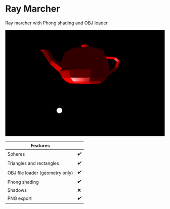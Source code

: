 # Ray Marcher

Ray marcher with Phong shading and OBJ loader

![Teapot](render.gif)

| Features                        |     |
| ------------------------------- | --- |
| Spheres                         | ✔️  |
| Triangles and rectangles        | ✔️  |
| OBJ file loader (geometry only) | ✔️  |
| Phong shading                   | ✔️  |
| Shadows                         | ❌  |
| PNG export                      | ✔️  |
